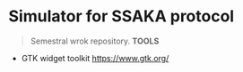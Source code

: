 # Simulator for SSAKA protocol
> Semestral wrok repository.
**TOOLS**
- GTK widget toolkit https://www.gtk.org/
